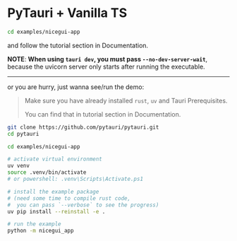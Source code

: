 # PyTauri + Vanilla TS

```bash
cd examples/nicegui-app
```

and follow the tutorial section in Documentation.

**NOTE**: **When using `tauri dev`, you must pass `--no-dev-server-wait`**, because the uvicorn server only starts after running the executable.

---

or you are hurry, just wanna see/run the demo:

> Make sure you have already installed `rust`, `uv` and Tauri Prerequisites.
>
> You can find that in tutorial section in Documentation.

```bash
git clone https://github.com/pytauri/pytauri.git
cd pytauri

cd examples/nicegui-app

# activate virtual environment
uv venv
source .venv/bin/activate
# or powershell: .venv\Scripts\Activate.ps1

# install the example package
# (need some time to compile rust code,
#  you can pass `--verbose` to see the progress)
uv pip install --reinstall -e .

# run the example
python -m nicegui_app
```
